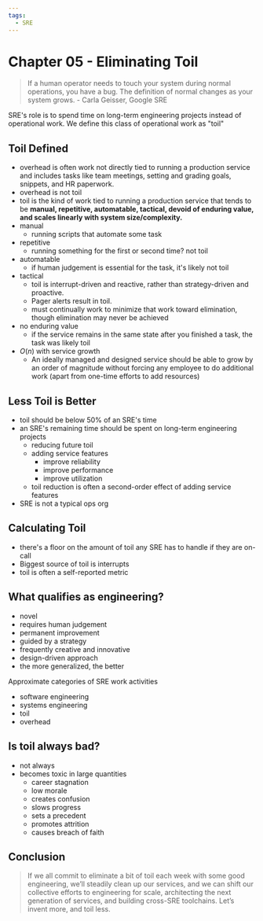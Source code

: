 ```yaml
---
tags:
  - SRE
---
```

# Chapter 05 - Eliminating Toil
> If a human operator needs to touch your system during normal operations, you have a bug. The definition of normal changes as your system grows.
> \- Carla Geisser, Google SRE

SRE's role is to spend time on long-term engineering projects instead of operational work. We define this class of operational work as "toil"

## Toil Defined
- overhead is often work not directly tied to running a production service and includes tasks like team meetings, setting and grading goals, snippets, and HR paperwork.
- overhead is not toil
- toil is the kind of work tied to running a production service that tends to be **manual, repetitive, automatable, tactical, devoid of enduring value, and scales linearly with system size/complexity.**
- manual
	- running scripts that automate some task
- repetitive
	- running something for the first or second time? not toil
- automatable
	- if human judgement is essential for the task, it's likely not toil
- tactical
	- toil is interrupt-driven and reactive, rather than strategy-driven and proactive.
	- Pager alerts result in toil.
	- must continually work to minimize that work toward elimination, though elimination may never be achieved
- no enduring value
	- if the service remains in the same state after you finished a task, the task was likely toil
- $O(n)$ with service growth
	- An ideally managed and designed service should be able to grow by an order of magnitude without forcing any employee to do additional work (apart from one-time efforts to add resources)

## Less Toil is Better
- toil should be below 50% of an SRE's time
- an SRE's remaining time should be spent on long-term engineering projects
	- reducing future toil
	- adding service features
		- improve reliability
		- improve performance
		- improve utilization
	- toil reduction is often a second-order effect of adding service features
- SRE is not a typical ops org

## Calculating Toil
- there's a floor on the amount of toil any SRE has to handle if they are on-call
- Biggest source of toil is interrupts
- toil is often a self-reported metric

## What qualifies as engineering?
- novel
- requires human judgement
- permanent improvement
- guided by a strategy
- frequently creative and innovative
- design-driven approach
- the more generalized, the better

Approximate categories of SRE work activities
- software engineering
- systems engineering
- toil
- overhead

## Is toil always bad?
- not always
- becomes toxic in large quantities
	- career stagnation
	- low morale
	- creates confusion
	- slows progress
	- sets a precedent
	- promotes attrition
	- causes breach of faith

## Conclusion
> If we all commit to eliminate a bit of toil each week with some good engineering, we’ll steadily clean up our services, and we can shift our collective efforts to engineering for scale, architecting the next generation of services, and building cross-SRE toolchains. Let’s invent more, and toil less.

